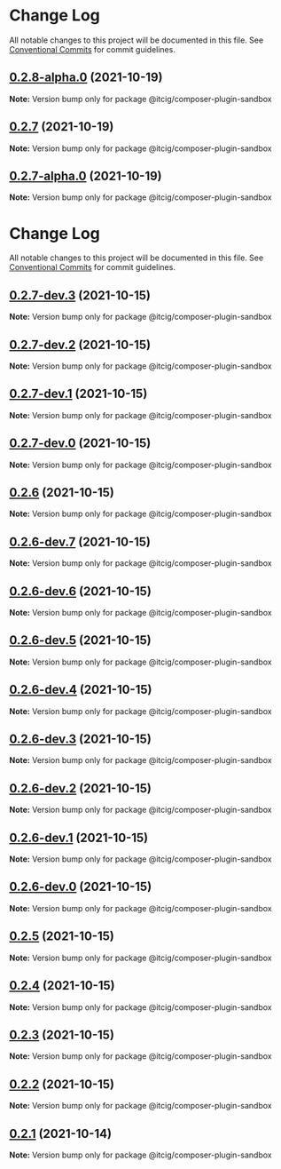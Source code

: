 # Change Log

All notable changes to this project will be documented in this file.
See [Conventional Commits](https://conventionalcommits.org) for commit guidelines.

## [0.2.8-alpha.0](https://github.com/itcig/composer-plugin-sandbox/compare/@itcig/composer-plugin-sandbox@0.2.7...@itcig/composer-plugin-sandbox@0.2.8-alpha.0) (2021-10-19)

**Note:** Version bump only for package @itcig/composer-plugin-sandbox





## [0.2.7](https://github.com/itcig/composer-plugin-sandbox/compare/@itcig/composer-plugin-sandbox@0.2.7-alpha.0...@itcig/composer-plugin-sandbox@0.2.7) (2021-10-19)

**Note:** Version bump only for package @itcig/composer-plugin-sandbox





## [0.2.7-alpha.0](https://github.com/itcig/composer-plugin-sandbox/compare/@itcig/composer-plugin-sandbox@0.2.0...@itcig/composer-plugin-sandbox@0.2.7-alpha.0) (2021-10-19)

**Note:** Version bump only for package @itcig/composer-plugin-sandbox





# Change Log

All notable changes to this project will be documented in this file. See
[Conventional Commits](https://conventionalcommits.org) for commit guidelines.

## [0.2.7-dev.3](https://github.com/itcig/composer-plugin-sandbox/compare/@itcig/composer-plugin-sandbox@0.2.7-dev.2...@itcig/composer-plugin-sandbox@0.2.7-dev.3) (2021-10-15)

**Note:** Version bump only for package @itcig/composer-plugin-sandbox

## [0.2.7-dev.2](https://github.com/itcig/composer-plugin-sandbox/compare/@itcig/composer-plugin-sandbox@0.2.7-dev.1...@itcig/composer-plugin-sandbox@0.2.7-dev.2) (2021-10-15)

**Note:** Version bump only for package @itcig/composer-plugin-sandbox

## [0.2.7-dev.1](https://github.com/itcig/composer-plugin-sandbox/compare/@itcig/composer-plugin-sandbox@0.2.7-dev.0...@itcig/composer-plugin-sandbox@0.2.7-dev.1) (2021-10-15)

**Note:** Version bump only for package @itcig/composer-plugin-sandbox

## [0.2.7-dev.0](https://github.com/itcig/composer-plugin-sandbox/compare/@itcig/composer-plugin-sandbox@0.2.6...@itcig/composer-plugin-sandbox@0.2.7-dev.0) (2021-10-15)

**Note:** Version bump only for package @itcig/composer-plugin-sandbox

## [0.2.6](https://github.com/itcig/composer-plugin-sandbox/compare/@itcig/composer-plugin-sandbox@0.2.6-dev.7...@itcig/composer-plugin-sandbox@0.2.6) (2021-10-15)

**Note:** Version bump only for package @itcig/composer-plugin-sandbox

## [0.2.6-dev.7](https://github.com/itcig/composer-plugin-sandbox/compare/@itcig/composer-plugin-sandbox@0.2.6-dev.6...@itcig/composer-plugin-sandbox@0.2.6-dev.7) (2021-10-15)

**Note:** Version bump only for package @itcig/composer-plugin-sandbox

## [0.2.6-dev.6](https://github.com/itcig/composer-plugin-sandbox/compare/@itcig/composer-plugin-sandbox@0.2.6-dev.5...@itcig/composer-plugin-sandbox@0.2.6-dev.6) (2021-10-15)

**Note:** Version bump only for package @itcig/composer-plugin-sandbox

## [0.2.6-dev.5](https://github.com/itcig/composer-plugin-sandbox/compare/@itcig/composer-plugin-sandbox@0.2.6-dev.4...@itcig/composer-plugin-sandbox@0.2.6-dev.5) (2021-10-15)

**Note:** Version bump only for package @itcig/composer-plugin-sandbox

## [0.2.6-dev.4](https://github.com/itcig/composer-plugin-sandbox/compare/@itcig/composer-plugin-sandbox@0.2.6-dev.3...@itcig/composer-plugin-sandbox@0.2.6-dev.4) (2021-10-15)

**Note:** Version bump only for package @itcig/composer-plugin-sandbox

## [0.2.6-dev.3](https://github.com/itcig/composer-plugin-sandbox/compare/@itcig/composer-plugin-sandbox@0.2.6-dev.2...@itcig/composer-plugin-sandbox@0.2.6-dev.3) (2021-10-15)

**Note:** Version bump only for package @itcig/composer-plugin-sandbox

## [0.2.6-dev.2](https://github.com/itcig/composer-plugin-sandbox/compare/@itcig/composer-plugin-sandbox@0.2.6-dev.1...@itcig/composer-plugin-sandbox@0.2.6-dev.2) (2021-10-15)

**Note:** Version bump only for package @itcig/composer-plugin-sandbox

## [0.2.6-dev.1](https://github.com/itcig/composer-plugin-sandbox/compare/@itcig/composer-plugin-sandbox@0.2.6-dev.0...@itcig/composer-plugin-sandbox@0.2.6-dev.1) (2021-10-15)

**Note:** Version bump only for package @itcig/composer-plugin-sandbox

## [0.2.6-dev.0](https://github.com/itcig/composer-plugin-sandbox/compare/@itcig/composer-plugin-sandbox@0.2.5...@itcig/composer-plugin-sandbox@0.2.6-dev.0) (2021-10-15)

**Note:** Version bump only for package @itcig/composer-plugin-sandbox

## [0.2.5](https://github.com/itcig/composer-plugin-sandbox/compare/@itcig/composer-plugin-sandbox@0.2.0...@itcig/composer-plugin-sandbox@0.2.5) (2021-10-15)

**Note:** Version bump only for package @itcig/composer-plugin-sandbox

## [0.2.4](https://github.com/itcig/composer-plugin-sandbox/compare/@itcig/composer-plugin-sandbox@0.2.0...@itcig/composer-plugin-sandbox@0.2.4) (2021-10-15)

**Note:** Version bump only for package @itcig/composer-plugin-sandbox

## [0.2.3](https://github.com/itcig/composer-plugin-sandbox/compare/@itcig/composer-plugin-sandbox@0.2.0...@itcig/composer-plugin-sandbox@0.2.3) (2021-10-15)

**Note:** Version bump only for package @itcig/composer-plugin-sandbox

## [0.2.2](https://github.com/itcig/composer-plugin-sandbox/compare/@itcig/composer-plugin-sandbox@0.2.0...@itcig/composer-plugin-sandbox@0.2.2) (2021-10-15)

**Note:** Version bump only for package @itcig/composer-plugin-sandbox

## [0.2.1](https://github.com/itcig/composer-plugin-sandbox/compare/@itcig/composer-plugin-sandbox@0.2.0...@itcig/composer-plugin-sandbox@0.2.1) (2021-10-14)

**Note:** Version bump only for package @itcig/composer-plugin-sandbox
